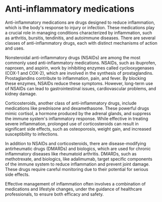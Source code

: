 [//]: # (source: ?)
[//]: # (tags: anti-inflammatories medications)

# Anti-inflammatory medications

Anti-inflammatory medications are drugs designed to reduce inflammation, which is the body's response to injury or infection. These medications play a crucial role in managing conditions characterized by inflammation, such as arthritis, bursitis, tendinitis, and autoimmune diseases. There are several classes of anti-inflammatory drugs, each with distinct mechanisms of action and uses.

Nonsteroidal anti-inflammatory drugs (NSAIDs) are among the most commonly used anti-inflammatory medications. NSAIDs, such as ibuprofen, naproxen, and aspirin, work by inhibiting enzymes called cyclooxygenases (COX-1 and COX-2), which are involved in the synthesis of prostaglandins. Prostaglandins contribute to inflammation, pain, and fever. By blocking these enzymes, NSAIDs reduce these symptoms. However, long-term use of NSAIDs can lead to gastrointestinal issues, cardiovascular problems, and kidney damage.

Corticosteroids, another class of anti-inflammatory drugs, include medications like prednisone and dexamethasone. These powerful drugs mimic cortisol, a hormone produced by the adrenal glands, and suppress the immune system's inflammatory response. While effective in treating severe inflammation, prolonged use of corticosteroids can result in significant side effects, such as osteoporosis, weight gain, and increased susceptibility to infections.

In addition to NSAIDs and corticosteroids, there are disease-modifying antirheumatic drugs (DMARDs) and biologics, which are used for chronic inflammatory diseases like rheumatoid arthritis. DMARDs, such as methotrexate, and biologics, like adalimumab, target specific components of the immune system to reduce inflammation and prevent joint damage. These drugs require careful monitoring due to their potential for serious side effects.

Effective management of inflammation often involves a combination of medications and lifestyle changes, under the guidance of healthcare professionals, to ensure both efficacy and safety.